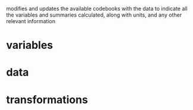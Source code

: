 modifies and updates the available codebooks with the data to indicate all the variables and summaries calculated, along with units, and any other relevant information

# variables
# data
# transformations
